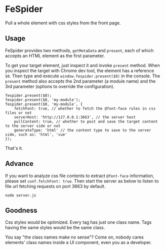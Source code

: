 # FeSpider

Pull a whole element with css styles from the front page.

## Usage

FeSpider provides two methods, `getMetaData` and `present`, each of which accepts an HTML element as the first parameter.

To get your target element, just inspect it and invoke `present` method. When you inspect the target with Chrome dev tool, the element has a reference `$0`. Then type and execute `window.fespider.present($0)` in the console. The `present` method also accepts the 2nd parameter (a module name) and the 3rd parameter (options to override the configuration).

```
fespider.present($0);
fespider.present($0, 'my-module');
fespider.present($0, 'my-module', {
    fetchFont: true, // whether to fetch the @font-face rules in css files or not
    serverHost: 'http://127.0.0.1:3663', // the server host
    pullContent: true, // whether to post and save the target content to the server side or not
    generateType: 'html' // the content type to save to the server side, such as: 'html', 'vue'
});
```

That's it.

## Advance

If you want to analyze css file contents to extract `@font-face` information, please set `conf.fetchFont: true`. Then start the server as below to listen to file url fetching requests on port 3663 by default.

```
node server.js
```

## Goodness

Css styles would be optimized. Every tag has just one class name. Tags having the same styles would be the same class.

You say "the class names make no sense"? Come on, nobody cares elements' class names inside a UI component, even you as a developer.
